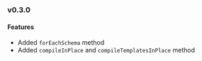 ### v0.3.0

#### Features
* Added `forEachSchema` method
* Added `compileInPlace` and `compileTemplatesInPlace` method
